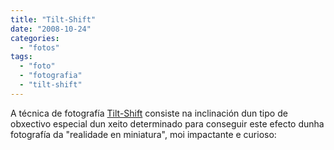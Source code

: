 ```yaml
---
title: "Tilt-Shift"
date: "2008-10-24"
categories: 
  - "fotos"
tags: 
  - "foto"
  - "fotografia"
  - "tilt-shift"
---
```


A técnica de fotografía [Tilt-Shift](http://en.wikipedia.org/wiki/Tilt-shift_photography) consiste na inclinación dun tipo de obxectivo especial dun xeito determinado para conseguir este efecto dunha fotografía da "realidade en miniatura", moi impactante e curioso:

[](http://vimeo.com/1831024?pg=embed&sec=1831024)
